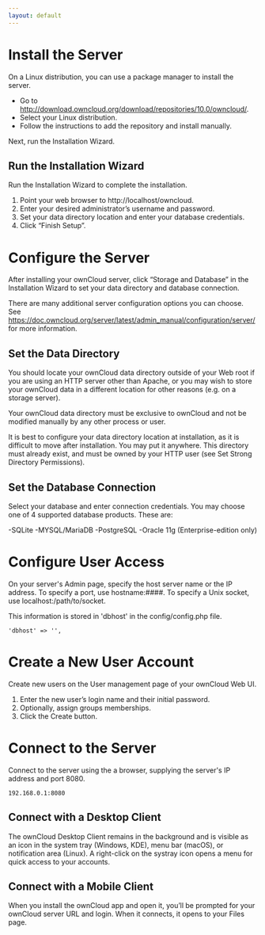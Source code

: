 ```yaml
---
layout: default
---
```




# Install the Server

On a Linux distribution, you can use a package manager to install the server.

- Go to http://download.owncloud.org/download/repositories/10.0/owncloud/.
- Select your Linux distribution.
- Follow the instructions to add the repository and install manually.

Next, run the Installation Wizard.

## Run the Installation Wizard

Run the Installation Wizard to complete the installation.

   1. Point your web browser to http://localhost/owncloud.
   2. Enter your desired administrator’s username and password.
   3. Set your data directory location and enter your database credentials.
   4. Click “Finish Setup”.

# Configure the Server

After installing your ownCloud server, click “Storage and Database” in the Installation Wizard to set your data directory and database connection.

There are many additional server configuration options you can choose. See https://doc.owncloud.org/server/latest/admin_manual/configuration/server/ for more information.

## Set the Data Directory

You should locate your ownCloud data directory outside of your Web root if you are using an HTTP server other than Apache, or you may wish to store your ownCloud data in a different location for other reasons (e.g. on a storage server).

Your ownCloud data directory must be exclusive to ownCloud and not be modified manually by any other process or user.

It is best to configure your data directory location at installation, as it is difficult to move after installation. You may put it anywhere. This directory must already exist, and must be owned by your HTTP user (see Set Strong Directory Permissions).

## Set the Database Connection

Select your database and enter connection credentials. You may choose one of 4 supported database products. These are:

   -SQLite
   -MYSQL/MariaDB
   -PostgreSQL
   -Oracle 11g (Enterprise-edition only)

# Configure User Access

On your server's Admin page, specify the host server name or the IP address. To specify a port, use hostname:####. To specify a Unix socket, use localhost:/path/to/socket.

This information is stored in 'dbhost' in the  config/config.php file.

    'dbhost' => '',

# Create a New User Account

Create new users on the User management page of your ownCloud Web UI.

   1. Enter the new user’s login name and their initial password.
   2. Optionally, assign groups memberships.
   3. Click the Create button.

# Connect to the Server

Connect to the server using the a browser, supplying the server's IP address and port 8080.

    192.168.0.1:8080

## Connect with a Desktop Client

The ownCloud Desktop Client remains in the background and is visible as an icon in the system tray (Windows, KDE), menu bar (macOS), or notification area (Linux). A right-click on the systray icon opens a menu for quick access to your accounts.

## Connect with a Mobile Client

When you install the ownCloud app and open it, you’ll be prompted for your ownCloud server URL and login. When it connects, it opens to your Files page.
